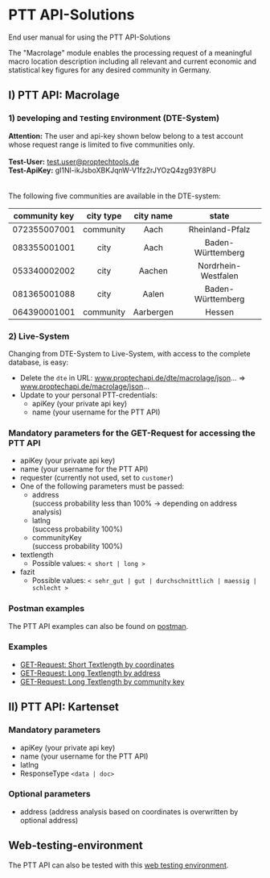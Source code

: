 # PTT API-Solutions
End user manual for using the PTT API-Solutions

The "Macrolage" module enables the processing request of a meaningful macro location description including all relevant and current economic and statistical key figures for any desired community in Germany.

## I) PTT API: Macrolage

### 1) `D`eveloping and `T`esting `E`nvironment (DTE-System)

**Attention:** The user and api-key shown below belong to a test account whose request range is limited to five communities only. 
<br/>
<br/>
**Test-User:** test.user@proptechtools.de
<br/>
**Test-ApiKey:** gI1Nl-ikJsboXBKJqnW-V1fz2rJYOzQ4zg93Y8PU
<br/>
<br/>
<br/>
The following five communities are available in the DTE-system:

| community key   | city type | city name |   state    |
| -------------   |:-------------:|:-------------:|:-------------:|
| 072355007001     | community | Aach | Rheinland-Pfalz | 
| 083355001001     | city | Aach | Baden-Württemberg |
| 053340002002     | city | Aachen | Nordrhein-Westfalen |
| 081365001088     | city | Aalen | Baden-Württemberg |
| 064390001001     | community | Aarbergen | Hessen |


### 2) Live-System

Changing from DTE-System to Live-System, with access to the complete database, is easy:

* Delete the `dte` in URL: www.proptechapi.de/dte/macrolage/json... => www.proptechapi.de/macrolage/json...
* Update to your personal PTT-credentials:
    * apiKey (your private api key)
    * name (your username for the PTT API)

### Mandatory parameters for the GET-Request for accessing the PTT API 

* apiKey (your private api key)
* name (your username for the PTT API)
* requester (currently not used, set to `customer`)
* One of the following parameters must be passed:
  * address <br>(success probability less than 100% -> depending on address analysis)
  * latlng <br>(success probability 100%)
  * communityKey <br>(success probability 100%)
* textlength
  * Possible values: `< short | long >`
* fazit
  * Possible values: `< sehr_gut | gut | durchschnittlich | maessig | schlecht >`


### Postman examples

The PTT API examples can also be found on [postman](https://documenter.getpostman.com/view/6392593/S1ETRGTx#149be5c6-8885-4ea1-be10-b2650dafe35e).

### Examples

* [GET-Request: Short Textlength by coordinates](examples/001-short_textlength_coordinations.md)
* [GET-Request: Long Textlength by address](examples/002-long_textlength_address.md)
* [GET-Request: Long Textlength by community key](examples/003-long_textlength_communitykey.md)

## II) PTT API: Kartenset

### Mandatory parameters

* apiKey (your private api key)
* name (your username for the PTT API)
* latlng 
* ResponseType `<data | doc>`

### Optional parameters
 * address (address analysis based on coordinates is overwritten by optional address)

## Web-testing-environment 
The PTT API can also be tested with this [web testing environment](https://api.proptechtools.de).
